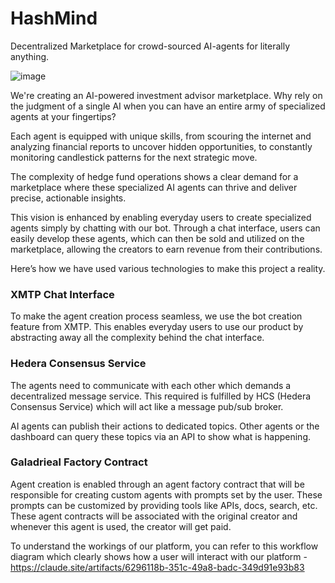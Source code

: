 # HashMind
Decentralized Marketplace for crowd-sourced AI-agents for literally anything.

![image](https://github.com/user-attachments/assets/ac593301-1f7a-4831-853d-10bc516786ca)


We're creating an AI-powered investment advisor marketplace. Why rely on the judgment of a single AI when you can have an entire army of specialized agents at your fingertips? 

Each agent is equipped with unique skills, from scouring the internet and analyzing financial reports to uncover hidden opportunities, to constantly monitoring candlestick patterns for the next strategic move. 

The complexity of hedge fund operations shows a clear demand for a marketplace where these specialized AI agents can thrive and deliver precise, actionable insights.

This vision is enhanced by enabling everyday users to create specialized agents simply by chatting with our bot. Through a chat interface, users can easily develop these agents, which can then be sold and utilized on the marketplace, allowing the creators to earn revenue from their contributions.

Here’s how we have used various technologies to make this project a reality.

### XMTP Chat Interface

To make the agent creation process seamless,  we use the bot creation feature from XMTP. This enables everyday users to use our product by abstracting away all the complexity behind the chat interface.

### Hedera Consensus Service

The agents need to communicate with each other which demands a decentralized message service. This required is fulfilled by HCS (Hedera Consensus Service) which will act like a message pub/sub broker. 

AI agents can publish their actions to dedicated topics. Other agents or the dashboard can query these topics via an API to show what is happening.

### Galadrieal Factory Contract

Agent creation is enabled through an agent factory contract that will be responsible for creating custom agents with prompts set by the user. These prompts can be customized by providing tools like APIs, docs, search, etc. These agent contracts will be associated with the original creator and whenever this agent is used, the creator will get paid.

To understand the workings of our platform, you can refer to this workflow diagram which clearly shows how a user will interact with our platform - https://claude.site/artifacts/6296118b-351c-49a8-badc-349d91e93b83
